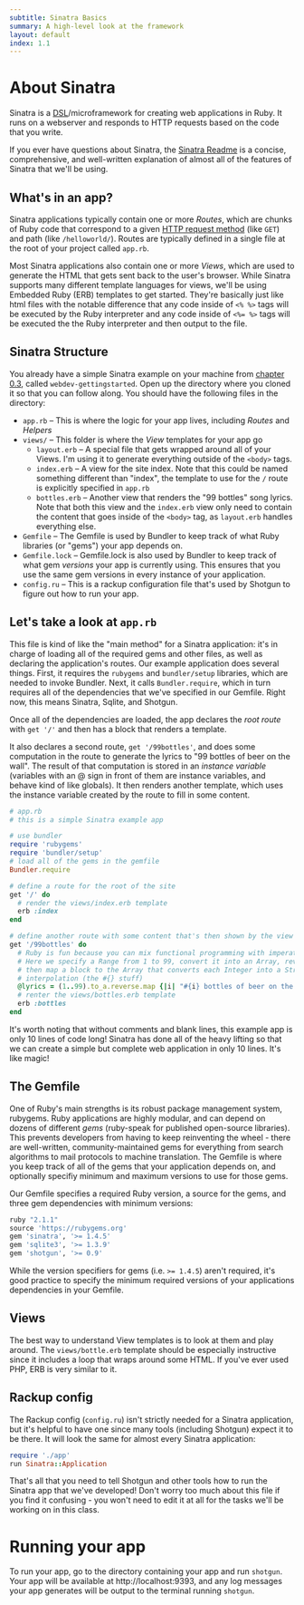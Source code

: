 ```yaml
---
subtitle: Sinatra Basics
summary: A high-level look at the framework
layout: default
index: 1.1
---
```


# About Sinatra

Sinatra is a [DSL](http://en.wikipedia.org/wiki/Domain-specific_language)/microframework for creating web applications in Ruby. It runs on a webserver and responds to HTTP requests based on the code that you write.

If you ever have questions about Sinatra, the [Sinatra Readme](http://www.sinatrarb.com/intro.html) is a concise, comprehensive, and well-written explanation of almost all of the features of Sinatra that we'll be using.

## What's in an app?

Sinatra applications typically contain one or more *Routes*, which are chunks of Ruby code that correspond to a given [HTTP request method](http://en.wikipedia.org/wiki/Hypertext_Transfer_Protocol#Request_methods) (like `GET`) and path (like `/helloworld/`). Routes are typically defined in a single file at the root of your project called `app.rb`.

Most Sinatra applications also contain one or more *Views*, which are used to generate the HTML that gets sent back to the user's browser. While Sinatra supports many different template languages for views, we'll be using Embedded Ruby (ERB) templates to get started. They're basically just like html files with the notable difference that any code inside of `<% %>` tags will be executed by the Ruby interpreter and any code inside of `<%= %>` tags will be executed the the Ruby interpreter and then output to the file.

## Sinatra Structure

You already have a simple Sinatra example on your machine from [chapter 0.3](chapters/0/3-verifying.html), called `webdev-gettingstarted`. Open up the directory where you cloned it so that you can follow along. You should have the following files in the directory:

- `app.rb` – This is where the logic for your app lives, including *Routes* and *Helpers*
- `views/` – This folder is where the *View* templates for your app go
	- `layout.erb` – A special file that gets wrapped around all of your Views. I'm using it to generate everything outside of the `<body>` tags.
	- `index.erb` – A view for the site index. Note that this could be named something different than "index", the template to use for the `/` route is explicitly specified in `app.rb`
	- `bottles.erb` – Another view that renders the "99 bottles" song lyrics. Note that both this view and the `index.erb` view only need to contain the content that goes inside of the `<body>` tag, as `layout.erb` handles everything else.
- `Gemfile` – The Gemfile is used by Bundler to keep track of what Ruby libraries (or "gems") your app depends on.
- `Gemfile.lock` – Gemfile.lock is also used by Bundler to keep track of what gem *versions* your app is currently using. This ensures that you use the same gem versions in every instance of your application.
- `config.ru` – This is a rackup configuration file that's used by Shotgun to figure out how to run your app.

## Let's take a look at `app.rb`

This file is kind of like the "main method" for a Sinatra application: it's in charge of loading all of the required gems and other files, as well as declaring the application's routes. Our example application does several things. First, it requires the `rubygems` and `bundler/setup` libraries, which are needed to invoke Bundler. Next, it calls `Bundler.require`, which in turn requires all of the dependencies that we've specified in our Gemfile. Right now, this means Sinatra, Sqlite, and Shotgun.

Once all of the dependencies are loaded, the app declares the *root route* with `get '/'` and then has a block that renders a template.

It also declares a second route, `get '/99bottles'`, and does some computation in the route to generate the lyrics to "99 bottles of beer on the wall". The result of that computation is stored in an *instance variable* (variables with an @ sign in front of them are instance variables, and behave kind of like globals). It then renders another template, which uses the instance variable created by the route to fill in some content.

```rb
# app.rb
# this is a simple Sinatra example app

# use bundler
require 'rubygems'
require 'bundler/setup'
# load all of the gems in the gemfile
Bundler.require

# define a route for the root of the site
get '/' do
  # render the views/index.erb template
  erb :index
end

# define another route with some content that's then shown by the view
get '/99bottles' do
  # Ruby is fun because you can mix functional programming with imperative programming.
  # Here we specify a Range from 1 to 99, convert it into an Array, reverse the Array order,
  # then map a block to the Array that converts each Integer into a String using ruby string
  # interpolation (the #{} stuff)
  @lyrics = (1..99).to_a.reverse.map {|i| "#{i} bottles of beer on the wall, #{i} bottles of beer. Take one down, pass it around, #{i-1} bottles of beer on the wall."}
  # renter the views/bottles.erb template
  erb :bottles
end
```

It's worth noting that without comments and blank lines, this example app is only 10 lines of code long! Sinatra has done all of the heavy lifting so that we can create a simple but complete web application in only 10 lines. It's like magic!

## The Gemfile

One of Ruby's main strengths is its robust package management system, rubygems. Ruby applications are highly modular, and can depend on dozens of different *gems* (ruby-speak for published open-source libraries). This prevents developers from having to keep reinventing the wheel - there are well-written, community-maintained gems for everything from search algorithms to mail protocols to machine translation. The Gemfile is where you keep track of all of the gems that your application depends on, and optionally specifiy minimum and maximum versions to use for those gems.

Our Gemfile specifies a required Ruby version, a source for the gems, and three gem dependencies with minimum versions:

```rb
ruby "2.1.1"
source 'https://rubygems.org'
gem 'sinatra', '>= 1.4.5'
gem 'sqlite3', '>= 1.3.9'
gem 'shotgun', '>= 0.9'
```

While the version specifiers for gems (i.e. `>= 1.4.5`) aren't required, it's good practice to specify the minimum required versions of your applications dependencies in your Gemfile.

## Views

The best way to understand View templates is to look at them and play around. The `views/bottle.erb` template should be especially instructive since it includes a loop that wraps around some HTML. If you've ever used PHP, ERB is very similar to it.

## Rackup config

The Rackup config (`config.ru`) isn't strictly needed for a Sinatra application, but it's helpful to have one since many tools (including Shotgun) expect it to be there. It will look the same for almost every Sinatra application:

```rb
require './app'
run Sinatra::Application
```

That's all that you need to tell Shotgun and other tools how to run the Sinatra app that we've developed! Don't worry too much about this file if you find it confusing - you won't need to edit it at all for the tasks we'll be working on in this class.

# Running your app

To run your app, go to the directory containing your app and run `shotgun`. Your app will be available at http://localhost:9393, and any log messages your app generates will be output to the terminal running `shotgun`.
